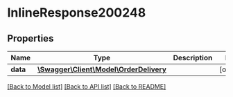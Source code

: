 # InlineResponse200248

## Properties
Name | Type | Description | Notes
------------ | ------------- | ------------- | -------------
**data** | [**\Swagger\Client\Model\OrderDelivery**](OrderDelivery.md) |  | [optional] 

[[Back to Model list]](../../README.md#documentation-for-models) [[Back to API list]](../../README.md#documentation-for-api-endpoints) [[Back to README]](../../README.md)

